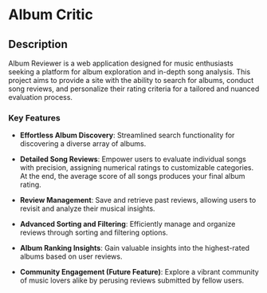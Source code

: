 # Album Critic

## Description

Album Reviewer is a web application designed for music enthusiasts seeking a platform for album exploration and in-depth song analysis. This project aims to provide a site with the ability to  search for albums, conduct song reviews, and personalize their rating criteria for a tailored and nuanced evaluation process.

### Key Features

- **Effortless Album Discovery**: Streamlined search functionality for discovering a diverse array of albums.
  
- **Detailed Song Reviews**: Empower users to evaluate individual songs with precision, assigning numerical ratings to customizable categories. At the end, the average score of all songs produces your final album rating.

- **Review Management**: Save and retrieve past reviews, allowing users to revisit and analyze their musical insights.

- **Advanced Sorting and Filtering**: Efficiently manage and organize reviews through sorting and filtering options.

- **Album Ranking Insights**: Gain valuable insights into the highest-rated albums based on user reviews.

- **Community Engagement (Future Feature)**: Explore a vibrant community of music lovers alike by perusing reviews submitted by fellow users.

